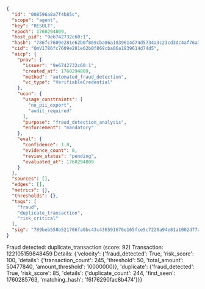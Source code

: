 ```json
{
  "id": "008596a8a7f4b85c",
  "scope": "agent",
  "key": "RESULT",
  "epoch": 1760294809,
  "host_pid": "9e6742732c60:1",
  "hash": "786fc7609e281e62b0f869cba06a1839614d74d5734a3c23cd3dc4af76a716ed",
  "cid": "QmV1786fc7609e281e62b0f869cba06a1839614d74d5",
  "aicp": {
    "prov": {
      "issuer": "9e6742732c60:1",
      "created_at": 1760294809,
      "method": "automated_fraud_detection",
      "vc_type": "VerifiableCredential"
    },
    "ucon": {
      "usage_constraints": [
        "no_pii_export",
        "audit_required"
      ],
      "purpose": "fraud_detection_analysis",
      "enforcement": "mandatory"
    },
    "eval": {
      "confidence": 1.0,
      "evidence_count": 0,
      "review_status": "pending",
      "evaluated_at": 1760294809
    }
  },
  "sources": [],
  "edges": [],
  "metrics": {},
  "thresholds": {},
  "tags": [
    "fraud",
    "duplicate_transaction",
    "risk_critical"
  ],
  "sig": "789beb558b521706fa0bc43c436591676e165fce5c7220a94e81a1002d77abd7"
}
```

Fraud detected: duplicate_transaction (score: 92)
Transaction: 122105159848459
Details: {'velocity': {'fraud_detected': True, 'risk_score': 100, 'details': {'transaction_count': 245, 'threshold': 50, 'total_amount': 50477840, 'amount_threshold': 10000000}}, 'duplicate': {'fraud_detected': True, 'risk_score': 85, 'details': {'duplicate_count': 244, 'first_seen': 1760285763, 'matching_hash': 'f6f76290fac8b474'}}}